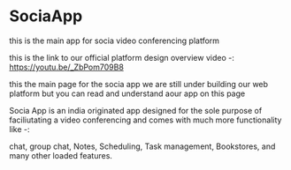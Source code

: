 # SociaApp
this is the main app for socia video conferencing platform

this is the link to our official platform design overview video -: https://youtu.be/_ZbPom709B8

this the main page for the socia app we are still under building our web platform but you can read and understand aour app on this page

Socia App is an india originated app designed for the sole purpose of faciliutating a video conferencing and comes with much more functionality like -:

chat,
group chat,
Notes,
Scheduling,
Task management,
Bookstores,
and many other loaded features.
